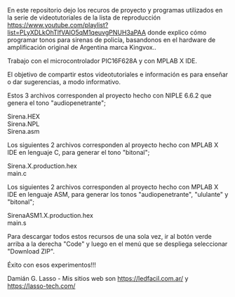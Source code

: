 En este repositorio dejo los recuros de proyecto y programas utilizados en la serie de videotutoriales de la lista de 
reproducción https://www.youtube.com/playlist?list=PLyXDLkOhTlfVAlO5qM1qeuvgPNUH3aPAA donde explico cómo programar
tonos para sirenas de policía, basandonos en el hardware de amplificación original de Argentina marca Kingvox..

Trabajo con el microcontrolador PIC16F628A y con MPLAB X IDE.

El objetivo de compartir estos videotutoriales e información es para enseñar o dar sugerencias, a modo informativo.

Estos 3 archivos corresponden al proyecto hecho con NIPLE 6.6.2 que genera el tono "audiopenetrante";

Sirena.HEX  
Sirena.NPL  
Sirena.asm

Los siguientes 2 archivos corresponden al proyecto hecho con MPLAB X IDE en lenguaje C, para generar el tono "bitonal";

Sirena.X.production.hex  
main.c

Los siguientes 2 archivos corresponden al proyecto hecho con MPLAB X IDE en lenguaje ASM, para generar los tonos 
"audiopenetrante", "ululante" y "bitonal";

SirenaASM1.X.production.hex  
main.s

Para descargar todos estos recursos de una sola vez, ir al botón verde arriba a la derecha "Code" y luego en el menú
que se despliega seleccionar "Download ZIP".

Éxito con esos experimentos!!!

Damián G. Lasso - Mis sitios web son https://ledfacil.com.ar/ y https://lasso-tech.com/
